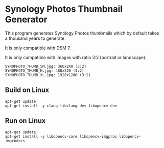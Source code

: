 # Synology Photos Thumbnail Generator

This program generates Synology Photos thumbnails which by default takes a thousand years to generate.

It is only compatible with DSM 7.

It is only compatible with images with ratio 3:2 (portrait or landscape).

```
SYNOPHOTO_THUMB_SM.jpg: 360x240 (3:2)
SYNOPHOTO_THUMB_M.jpg: 480x320 (3:2)
SYNOPHOTO_THUMB_XL.jpg: 1920x1280 (3:2)
```

## Build on Linux
```
apt-get update
apt-get install -y clang libclang-dev libopencv-dev
```

## Run on Linux
```
apt-get update
apt-get install -y libopencv-core libopencv-imgproc libopencv-imgcodecs
```
